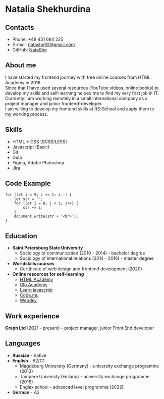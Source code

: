 # Natalia Shekhurdina
## **Contacts**
* Phone: +48 451 684 225
* E-mail: natashe92@gmail.com
* GitHub: [NataShe](https://github.com/NataShe/)
## **About me**
I have started my frontend journey with free online courses from HTML Academy in 2018.  
Since that I have used several resources (YouTube videos, online books) to develop my skills and self-learning helped me to find my very first job in IT.  
Currently I am working remotely in a small international company as a project manager and junior frontend-developer.  
I am willing to develop my frontend skills at RS-School and apply them to my working process.
## **Skills**
* HTML + CSS (SCSS/LESS)
* Javascript (Basic)
* Git
* Gulp
* Figma, Adobe Photoshop
* Jira
## **Code Example**
```
for (let i = 9; i >= 1; i--) {
    let str = '';
    for (let j = 0; j < i; j++) {
        str += i;
    }
    document.write(str + '<br>');
}
```
## **Education**
* **Saint Petersburg State University**
	+ Sociology of communication (2010 - 2014) - bachelor degree
	+ Sociology of international relations (2014 - 2016) - master degree
* **Worldskills courses**
	+ Certificate of web design and frontend development (2020)
* **Online resources for self-learning**
	+ [HTML Academy](https://htmlacademy.ru/)
	+ [Glo Academy](https://glo.academy/)
	+ [Learn javascript](https://learn.javascript.ru/)
	+ [Code.mu](https://code.mu/en/javascript/book/prime/)
	+ [Webdev](https://www.youtube.com/c/itgid)
## **Work experience**
**Graph Ltd** (2021 - present) - project manager, junior Front End developer
## **Languages**
* **Russian** - native
* **English** - B2/C1
	* Magdeburg University (Germany) - university exchange programme (2013)
	* Tampere University (Finland) - university exchange programme (2016)
	* Englex school - advanced level programme (2022)
* **German** - A2